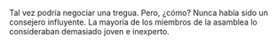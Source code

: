 Tal vez podría negociar una tregua. Pero, ¿cómo? Nunca había sido un consejero influyente. La mayoría de los miembros de la asamblea lo consideraban demasiado joven e inexperto.